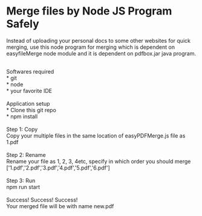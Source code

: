  # Merge files by Node JS Program Safely  # 
Instead of uploading your personal docs to some other websites for quick merging, use this node program for merging which is dependent on easyfileMerge node module and it is dependent on pdfbox.jar java program.

<br/>
Softwares required <br/>
     * git <br/>
     * node <br/>
     * your favorite IDE <br/>
<br/>
Application setup <br/>
     * Clone this git repo <br/>
     * npm install <br/>
<br/>
Step 1: Copy <br/>
  Copy your multiple files in the same location of easyPDFMerge.js file as 1.pdf <br/>
<br/>
Step 2: Rename <br/>
  Rename your file as 1, 2, 3, 4etc, specify in which order you should merge <br/>
  ['1.pdf','2.pdf','3.pdf','4.pdf','5.pdf','6.pdf'] <br/>
<br/> 
Step 3: Run <br/>
  npm run start <br/>
<br/>
Success! Success! Success!<br/>
Your merged file will be with name new.pdf<br/>

